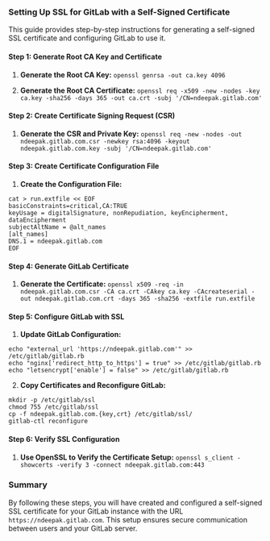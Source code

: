 ### Setting Up SSL for GitLab with a Self-Signed Certificate
This guide provides step-by-step instructions for generating a self-signed SSL certificate and configuring GitLab to use it.
#### Step 1: Generate Root CA Key and Certificate
1. **Generate the Root CA Key:**
    `openssl genrsa -out ca.key 4096`
    
2. **Generate the Root CA Certificate:**
    `openssl req -x509 -new -nodes -key ca.key -sha256 -days 365 -out ca.crt -subj '/CN=ndeepak.gitlab.com'`
#### Step 2: Create Certificate Signing Request (CSR)
1. **Generate the CSR and Private Key:**
    `openssl req -new -nodes -out ndeepak.gitlab.com.csr -newkey rsa:4096 -keyout ndeepak.gitlab.com.key -subj '/CN=ndeepak.gitlab.com'`
#### Step 3: Create Certificate Configuration File
1. **Create the Configuration File:**
```
cat > run.extfile << EOF
basicConstraints=critical,CA:TRUE
keyUsage = digitalSignature, nonRepudiation, keyEncipherment, dataEncipherment
subjectAltName = @alt_names
[alt_names]
DNS.1 = ndeepak.gitlab.com
EOF
```
#### Step 4: Generate GitLab Certificate
1. **Generate the Certificate:**
    `openssl x509 -req -in ndeepak.gitlab.com.csr -CA ca.crt -CAkey ca.key -CAcreateserial -out ndeepak.gitlab.com.crt -days 365 -sha256 -extfile run.extfile`
#### Step 5: Configure GitLab with SSL
1. **Update GitLab Configuration:**    
```
echo "external_url 'https://ndeepak.gitlab.com'" >> /etc/gitlab/gitlab.rb
echo "nginx['redirect_http_to_https'] = true" >> /etc/gitlab/gitlab.rb
echo "letsencrypt['enable'] = false" >> /etc/gitlab/gitlab.rb
```

2. **Copy Certificates and Reconfigure GitLab:**
```
mkdir -p /etc/gitlab/ssl
chmod 755 /etc/gitlab/ssl
cp -f ndeepak.gitlab.com.{key,crt} /etc/gitlab/ssl/
gitlab-ctl reconfigure
```
#### Step 6: Verify SSL Configuration
1. **Use OpenSSL to Verify the Certificate Setup:**
    `openssl s_client -showcerts -verify 3 -connect ndeepak.gitlab.com:443`
### Summary
By following these steps, you will have created and configured a self-signed SSL certificate for your GitLab instance with the URL `https://ndeepak.gitlab.com`. This setup ensures secure communication between users and your GitLab server.